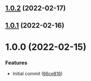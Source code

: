 ## [1.0.2](https://github.com/untemps/solid-readotron/compare/v1.0.1...v1.0.2) (2022-02-17)

## [1.0.1](https://github.com/untemps/solid-readotron/compare/v1.0.0...v1.0.1) (2022-02-16)

# 1.0.0 (2022-02-15)


### Features

* Initial commit ([66ce816](https://github.com/untemps/solid-readotron/commit/66ce816b406a2eb85ed00372409fa219bab63ce2))
